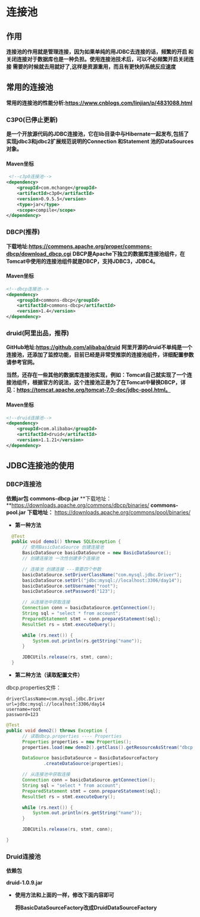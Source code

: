 # 连接池

## 作用

**连接池的作用就是管理连接，因为如果单纯的用JDBC去连接的话，频繁的开启 和关闭连接对于数据库也是一种负担。使用连接池技术后，可以不必频繁开启关闭连接   需要的时候就去用就好了,这样是资源重用，而且有更快的系统反应速度**

## 常用的连接池

**常用的连接池的性能分析:https://www.cnblogs.com/linjian/p/4831088.html**

### C3P0(已停止更新)

**是一个开放源代码的JDBC连接池，它在lib目录中与Hibernate一起发布,包括了实现jdbc3和jdbc2扩展规范说明的Connection 和Statement 池的DataSources 对象。**

#### Maven坐标

```xml
 <!--c3p0连接池-->
<dependency>
    <groupId>com.mchange</groupId>
    <artifactId>c3p0</artifactId>
    <version>0.9.5.5</version>
    <type>jar</type>
    <scope>compile</scope>
</dependency>
```

### DBCP(推荐)

**下载地址:https://commons.apache.org/proper/commons-dbcp/download_dbcp.cgi**
**DBCP是Apache下独立的数据库连接池组件，在Tomcat中使用的连接池组件就是DBCP，支持JDBC3，JDBC4。**

#### Maven坐标

```xml
<!--dbcp连接池-->
<dependency>
    <groupId>commons-dbcp</groupId>
    <artifactId>commons-dbcp</artifactId>
    <version>1.4</version>
</dependency>
```

### druid(阿里出品，推荐)

**GitHub地址:https://github.com/alibaba/druid**
**阿里开源的druid不单纯是一个连接池，还添加了监控功能，目前已经是非常受推崇的连接池组件，详细配置参数请参考官网。**

**当然，还存在一些其他的数据库连接池实现，例如：Tomcat自己就实现了一个连接池组件，根据官方的说法，这个连接池正是为了在Tomcat中替换DBCP，详见：https://tomcat.apache.org/tomcat-7.0-doc/jdbc-pool.html。**

#### Maven坐标

```xml
<!--druid连接池-->
<dependency>
    <groupId>com.alibaba</groupId>
    <artifactId>druid</artifactId>
    <version>1.1.21</version>
</dependency>
```

## JDBC连接池的使用

### DBCP连接池

**依赖jar包**
**commons-dbcp.jar**   **下载地址：**https://downloads.apache.org/commons/dbcp/binaries/
**commons-pool.jar**    **下载地址：** https://downloads.apache.org/commons/pool/binaries/

* **第一种方法**

```java
  @Test
  public void demo1() throws SQLException {
      // 使用BasicDataSource 创建连接池
      BasicDataSource basicDataSource = new BasicDataSource();
      // 创建连接池 一次性创建多个连接池

      // 连接池 创建连接 ---需要四个参数
      basicDataSource.setDriverClassName("com.mysql.jdbc.Driver");
      basicDataSource.setUrl("jdbc:mysql://localhost:3306/day14");
      basicDataSource.setUsername("root");
      basicDataSource.setPassword("123");

      // 从连接池中获取连接
      Connection conn = basicDataSource.getConnection();
      String sql = "select * from account";
      PreparedStatement stmt = conn.prepareStatement(sql);
      ResultSet rs = stmt.executeQuery();

      while (rs.next()) {
          System.out.println(rs.getString("name"));
      }

      JDBCUtils.release(rs, stmt, conn);
  }
```

* **第二种方法（读取配置文件）**

dbcp.properties文件：

```properties
driverClassName=com.mysql.jdbc.Driver
url=jdbc:mysql://localhost:3306/day14
username=root
password=123
```

```java
@Test
public void demo2() throws Exception {
      // 读取dbcp.properties ---- Properties
      Properties properties = new Properties();
      properties.load(new demo2().getClass().getResourceAsStream("dbcp.properties"));

      DataSource basicDataSource = BasicDataSourceFactory
              .createDataSource(properties);

      // 从连接池中获取连接
      Connection conn = basicDataSource.getConnection();
      String sql = "select * from account";
      PreparedStatement stmt = conn.prepareStatement(sql);
      ResultSet rs = stmt.executeQuery();

      while (rs.next()) {
          System.out.println(rs.getString("name"));
      }

      JDBCUtils.release(rs, stmt, conn);

}
```

### Druid连接池

**依赖包**

**druid-1.0.9.jar**

* **使用方法和上面的一样，修改下面内容即可**

  **将BasicDataSourceFactory改成DruidDataSourceFactory**

